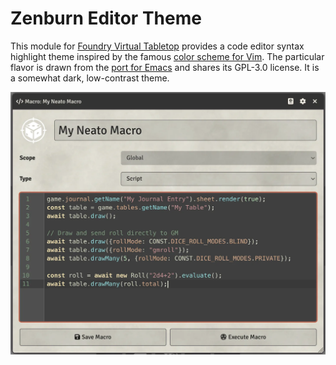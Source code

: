 # Zenburn Editor Theme

This module for [Foundry Virtual Tabletop](https://foundryvtt.com/) provides a code editor syntax highlight theme
inspired by the famous [color scheme for Vim](https://kippura.org/zenburnpage/). The particular flavor is drawn
from the [port for Emacs](https://github.com/bbatsov/zenburn-emacs) and shares its GPL-3.0 license. It is a
somewhat dark, low-contrast theme.

<img src="https://raw.githubusercontent.com/stwlam/fvtt-zenburn-theme/refs/heads/main/example.webp" width="728" />
